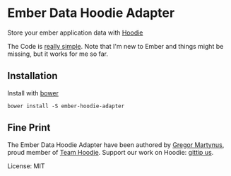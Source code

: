 Ember Data Hoodie Adapter
=========================

Store your ember application data with [Hoodie](http://hood.ie)

The Code is [really simple](https://github.com/gr2m/ember-hoodie-adapter/blob/master/ember-hoodie-adapter.js).
Note that I'm new to Ember and things might be missing, but it works
for me so far.

Installation
------------

Install with [bower](http://bower.io)

```
bower install -S ember-hoodie-adapter
```

Fine Print
----------

The Ember Data Hoodie Adapter have been authored by [Gregor Martynus](https://github.com/gr2m),
proud member of [Team Hoodie](http://hood.ie/). Support our work on Hoodie: [gittip us](https://www.gittip.com/hoodiehq/).

License: MIT


